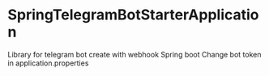 # SpringTelegramBotStarterApplication
Library for telegram bot create with webhook Spring boot
Change bot token in application.properties
